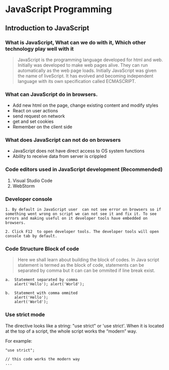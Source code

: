 # JavaScript Programming

## Introduction to JavaScript

### What is JavaScript, What can we do with it, Which other technology play well with it

> JavaScript is the programming language developed for html and web. Initially was developed to make web pages alive. They can run automatically as the web page loads. Initially JavaScript was given the name of liveScript. It has evolved and  becoming independent language with its own specification called ECMASCRIPT.

### What can JavaScript do in browsers.

- Add new html on the page, change existing content and modify styles
- React on user actions
- send request on network
- get and set cookies
- Remember on the client side

### What does JavaScript can not do on browsers
* JavaScript does not have direct access to OS system functions
* Ability to receive data from server is crippled

### Code editors used in JavaScript development (Recommended)
1. Visual Studio Code
2. WebStorm

### Developer console
``` 
1. By default in JavaScript user  can not see error on browsers so if something went wrong on script we can not see it and fix it. To see errors and making useful on it developer tools have embedded on browsers.
```
```
2. Click F12  to open developer tools. The developer tools will open console tab by default.
```

### Code Structure Block of code

> Here we shall learn about building the block of codes. In Java script statement is termed as the block of code, statements can be separated by comma but it can can be ommited if line break exist.

```
a.  Statement separated by comma
    alert('Hello'); alert('World');

b.  Statement with comma ommited
    alert('Hello');
    alert('World');

```

### Use strict mode
The directive looks like a string: "use strict" or 'use strict'. When it is located at the top of a script, the whole script works the “modern” way.

For example:
```
"use strict";

// this code works the modern way
...
```